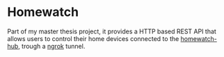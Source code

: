 # Homewatch

Part of my master thesis project, it provides a HTTP based REST API that allows users to control their home devices connected to the [homewatch-hub](https://github.com/zeesousa/homewatch-hub), trough a [ngrok](https://ngrok.com) tunnel.
